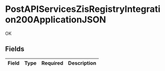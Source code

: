 # PostAPIServicesZisRegistryIntegration200ApplicationJSON

OK


## Fields

| Field       | Type        | Required    | Description |
| ----------- | ----------- | ----------- | ----------- |